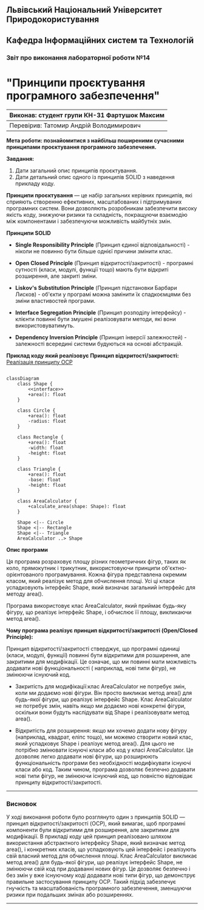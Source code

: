 ## Львівський Національний Університет Природокористування

## Кафедра Інформаційних систем та Технологій

### Звіт про виконання лабораторної роботи №14

# "Принципи проєктування програмного забезпечення"

| Виконав: студент групи КН-31 Фартушок Максим |
|----------------------------------------------|
| Перевірив: Татомир Андрій Володимирович      |

**Мета роботи: познайомитися з найбільш поширеними сучасними
принципами проєктування програмного забезпечення.**

**Завдання:**

1. Дати загальний опис принципів проєктування.
2. Дати детальний опис одного із принципів SOLID з наведення прикладу
   коду.

**Принципи проєктування** — це набір загальних керівних принципів, які сприяють створенню ефективних, масштабованих і
підтримуваних програмних систем. Вони дозволяють розробникам забезпечити високу якість коду, знижуючи ризики та
складність, покращуючи взаємодію між компонентами і забезпечуючи можливість майбутніх змін.

**Принципи SOLID**

- **Single Responsibility Principle** (Принцип єдиної відповідальності) - ніколи не повинно бути більше однієї причини
  змінити клас.

- **Open Closed Principle** (Принцип відкритості/закритості) - програмні сутності (класи, модулі, функції тощо) мають
  бути відкриті розширення, але закриті зміни.

- **Liskov's Substitution Principle** (Принцип підстановки Барбари Лисков) - об'єкти у програмі можна замінити їх
  спадкоємцями без зміни властивостей програми.

- **Interface Segregation Principle** (Принцип розподілу інтерфейсу) - клієнти повинні бути змушені реалізовувати
  методи, які вони використовуватимуть.

- **Dependency Inversion Principle** (Принцип інверсії залежностей) - залежності всередині системи будуються на основі
  абстракцій.

**Приклад коду який реалізовує Принцип відкритості/закритості:**
[Реалізація принципу OCP](solid.py)

```mermaid

classDiagram
    class Shape {
        <<interface>>
        +area(): float
    }

    class Circle {
        +area(): float
        -radius: float
    }

    class Rectangle {
        +area(): float
        -width: float
        -height: float
    }

    class Triangle {
        +area(): float
        -base: float
        -height: float
    }

    class AreaCalculator {
        +calculate_area(shape: Shape): float
    }

    Shape <|-- Circle
    Shape <|-- Rectangle
    Shape <|-- Triangle
    AreaCalculator ..> Shape

```

**Опис програми**

Ця програма розраховує площу різних геометричних фігур, таких як коло, прямокутник і трикутник, використовуючи принципи
об'єктно-орієнтованого програмування. Кожна фігура представлена окремим класом, який реалізує метод для обчислення
площі. Усі ці класи успадковують інтерфейс Shape, який визначає загальний інтерфейс для методу area().

Програма використовує клас AreaCalculator, який приймає будь-яку фігуру, що реалізує інтерфейс Shape, і обчислює її
площу, викликаючи метод area().

**Чому програма реалізує принцип відкритості/закритості (Open/Closed Principle):**

Принцип відкритості/закритості стверджує, що програмні одиниці (класи, модулі, функції) повинні бути відкритими для
розширення, але закритими для модифікації. Це означає, що ми повинні мати можливість додавати нові функціональності (
наприклад, нові типи фігур), не змінюючи існуючий код.

- Закритість для модифікації:клас AreaCalculator не потребує змін, коли ми додаємо нові фігури. Він просто викликає
  метод area() для будь-якої
  фігури, що реалізує інтерфейс Shape.
  Клас AreaCalculator не потребує змін, навіть якщо ми додаємо нові конкретні фігури, оскільки вони будуть наслідувати
  від Shape і реалізовувати метод area().

- Відкритість для розширення: якщо ми хочемо додати нову фігуру (наприклад, квадрат, еліпс тощо), ми можемо створити
  новий клас, який успадковує Shape
  і реалізує метод area().
  Для цього не потрібно змінювати існуючі класи або код у класі AreaCalculator. Це дозволяє легко додавати нові фігури,
  що розширюють функціональність програми без необхідності модифікувати існуючі класи або код.
  Таким чином, програма дозволяє безпечно додавати нові типи фігур, не змінюючи існуючий код, що повністю відповідає
  принципу відкритості/закритості.

---

### Висновок

У ході виконання роботи було розглянуто один з принципів SOLID — принцип відкритості/закритості (OCP), який вимагає, щоб
програмні компоненти були відкритими для розширення, але закритими для модифікації. В прикладі коду цей принцип
реалізовано шляхом використання абстрактного інтерфейсу Shape, який визначає метод area(), і конкретних класів, що
успадковують цей інтерфейс і реалізують свій власний метод для обчислення площі. Клас AreaCalculator викликає метод
area() для будь-якої фігури, що реалізує інтерфейс Shape, не змінюючи свій код при додаванні нових фігур. Це дозволяє
безпечно і без змін у вже існуючому коді додавати нові типи фігур, що демонструє правильне застосування принципу OCP.
Такий підхід забезпечує гнучкість та масштабованість програмного забезпечення, зменшуючи ризики при подальших змінах або
розширеннях.

---
